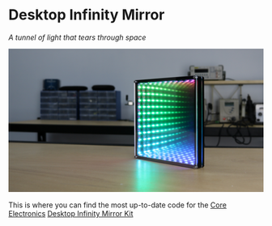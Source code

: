 # Desktop Infinity Mirror
*A tunnel of light that tears through space*

![project image](project-image.jpg)

This is where you can find the most up-to-date code for the [Core Electronics](https://www.core-electronics.com.au) [Desktop Infinity Mirror Kit](coreelec.io/infinitykit)
